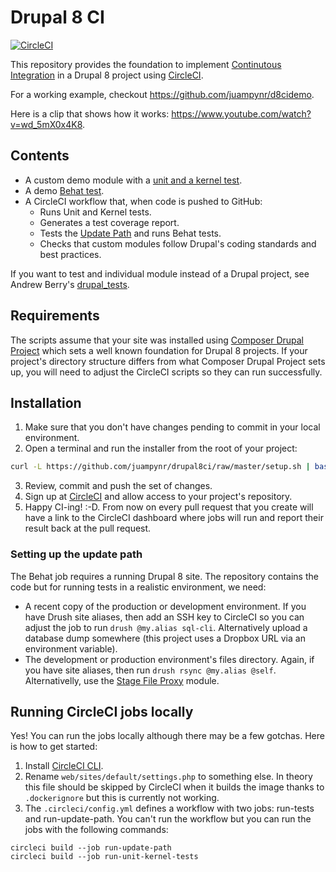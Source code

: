 # Drupal 8 CI

[![CircleCI](https://circleci.com/gh/juampynr/drupal8ci.svg?style=svg)](https://circleci.com/gh/juampynr/drupal8ci)

This repository provides the foundation to implement [Continutous Integration](https://en.wikipedia.org/wiki/Continuous_integration) in a Drupal 8
project using [CircleCI](https://circleci.com/).

For a working example, checkout https://github.com/juampynr/d8cidemo.

Here is a clip that shows how it works: https://www.youtube.com/watch?v=wd_5mX0x4K8.

## Contents

- A custom demo module with a [unit and a kernel test](web/modules/custom/demo_module/tests/src).
- A demo [Behat test](tests).
- A CircleCI workflow that, when code is pushed to GitHub:
    * Runs Unit and Kernel tests.
    * Generates a test coverage report.
    * Tests the [Update Path](https://gist.github.com/juampynr/3c14c4267cc505720a0a4598e6a5ef8f) and runs Behat tests.
    * Checks that custom modules follow Drupal's coding standards and best practices.

If you want to test and individual module instead of a Drupal project, see Andrew Berry's
[drupal_tests](https://github.com/deviantintegral/drupal_tests).

## Requirements

The scripts assume that your site was installed using [Composer Drupal Project](https://github.com/drupal-composer/drupal-project)
which sets a well known foundation for Drupal 8 projects. If your project's directory
structure differs from what Composer Drupal Project sets up, you will need to
adjust the CircleCI scripts so they can run successfully.

## Installation

1. Make sure that you don't have changes pending to commit in your local environment.
2. Open a terminal and run the installer from the root of your project:
```bash
curl -L https://github.com/juampynr/drupal8ci/raw/master/setup.sh | bash
```
3. Review, commit and push the set of changes.
4. Sign up at [CircleCI](https://circleci.com/) and allow access to your project's repository.
5. Happy CI-ing! :-D. From now on every pull request that you create will have a link to the
   CircleCI dashboard where jobs will run and report their result back at the pull request.
   
### Setting up the update path
The Behat job requires a running Drupal 8 site. The repository contains the code but for running
tests in a realistic environment, we need:

* A recent copy of the production or development environment. If you have Drush site aliases, then
  add an SSH key to CircleCI so you can adjust the job to run `drush @my.alias sql-cli`.
  Alternatively upload a database dump somewhere (this project uses a Dropbox URL via an
  environment variable).
* The development or production environment's files directory. Again, if you have site aliases, then
  run `drush rsync @my.alias @self`. Alternativelly, use the [Stage File Proxy](https://www.drupal.org/project/stage_file_proxy)
  module.

## Running CircleCI jobs locally

Yes! You can run the jobs locally although there may be a few gotchas. Here is how to get started:

1. Install [CircleCI CLI](https://circleci.com/docs/2.0/local-jobs/#installing-the-cli-locally).
2. Rename `web/sites/default/settings.php` to something else. In theory this file
   should be skipped by CircleCI when it builds the image thanks to `.dockerignore` but
   this is currently not working.
3. The `.circleci/config.yml` defines a workflow with two jobs: run-tests and run-update-path.
   You can't run the workflow but you can run the jobs with the following commands:

```
circleci build --job run-update-path
circleci build --job run-unit-kernel-tests
```
